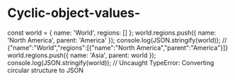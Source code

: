 # Cyclic-object-values-

const world = {
 name: 'World',
 regions: []
};
world.regions.push({
 name: 'North America',
 parent: 'America'
});
console.log(JSON.stringify(world));
// {"name":"World","regions":[{"name":"North America","parent":"America"}]}
world.regions.push({
 name: 'Asia',
 parent: world
});
console.log(JSON.stringify(world));
// Uncaught TypeError: Converting circular structure to JSON
